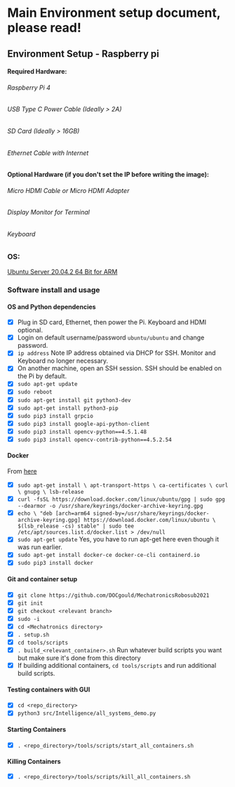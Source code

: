 # Main Environment setup document, please read!

## Environment Setup - Raspberry pi

#### Required Hardware:
###### Raspberry Pi 4 
###### USB Type C Power Cable (Ideally > 2A) 
###### SD Card (Ideally > 16GB) 
###### Ethernet Cable with Internet

#### Optional Hardware (if you don't set the IP before writing the image): 
###### Micro HDMI Cable or Micro HDMI Adapter
###### Display Monitor for Terminal
###### Keyboard

### OS: 
[Ubuntu Server 20.04.2 64 Bit for ARM](https://ubuntu.com/download/raspberry-pi/thank-you?version=20.04.2&architecture=server-arm64+raspi)

### Software install and usage

#### OS and Python dependencies
- [x] Plug in SD card, Ethernet, then power the Pi. Keyboard and HDMI optional.
- [x] Login on default username/password `ubuntu/ubuntu` and change password.
- [x] `ip address` Note IP address obtained via DHCP for SSH. Monitor and Keyboard no longer necessary.
- [x] On another machine, open an SSH session. SSH should be enabled on the Pi by default.
- [x] `sudo apt-get update`
- [x] `sudo reboot`
- [x] `sudo apt-get install git python3-dev`
- [x] `sudo apt-get install python3-pip`
- [x] `sudo pip3 install grpcio`
- [x] `sudo pip3 install google-api-python-client`
- [x] `sudo pip3 install opencv-python==4.5.1.48`
- [x] `sudo pip3 install opencv-contrib-python==4.5.2.54`

#### Docker
From [here](https://docs.docker.com/engine/install/ubuntu/)
- [x] `sudo apt-get install \
    apt-transport-https \
    ca-certificates \
    curl \
    gnupg \
    lsb-release`
- [x] `curl -fsSL https://download.docker.com/linux/ubuntu/gpg | sudo gpg --dearmor -o /usr/share/keyrings/docker-archive-keyring.gpg`
- [x] `echo \
  "deb [arch=arm64 signed-by=/usr/share/keyrings/docker-archive-keyring.gpg] https://download.docker.com/linux/ubuntu \
  $(lsb_release -cs) stable" | sudo tee /etc/apt/sources.list.d/docker.list > /dev/null`
- [x] `sudo apt-get update` Yes, you have to run apt-get here even though it was run earlier.
- [x] `sudo apt-get install docker-ce docker-ce-cli containerd.io`
- [x] `sudo pip3 install docker`

#### Git and container setup
- [x] `git clone https://github.com/DOCgould/MechatronicsRobosub2021` 
- [x] `git init`
- [x] `git checkout <relevant branch>`
- [x] `sudo -i`
- [x] `cd <Mechatronics directory>`
- [x] `. setup.sh`
- [x] `cd tools/scripts`
- [x] `. build_<relevant_container>.sh` Run whatever build scripts you want but make sure it's done from this directory
- [x] If building additional containers, `cd tools/scripts` and run additional build scripts.

#### Testing containers with GUI
- [x] `cd <repo_directory>`
- [x] `python3 src/Intelligence/all_systems_demo.py`

#### Starting Containers
- [x] `. <repo_directory>/tools/scripts/start_all_containers.sh`

#### Killing Containers
- [x] `. <repo_directory>/tools/scripts/kill_all_containers.sh`

